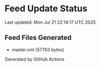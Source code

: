 # Feed Update Status
Last updated: Mon Jul 21 22:14:17 UTC 2025

## Feed Files Generated
- master.xml (57763 bytes)

Generated by GitHub Actions

